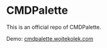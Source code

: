 # CMDPalette

This is an official repo of CMDPalette.

Demo: [cmdpalette.wojtekolek.com](https://cmdpalette.wojtekolek.com/)
